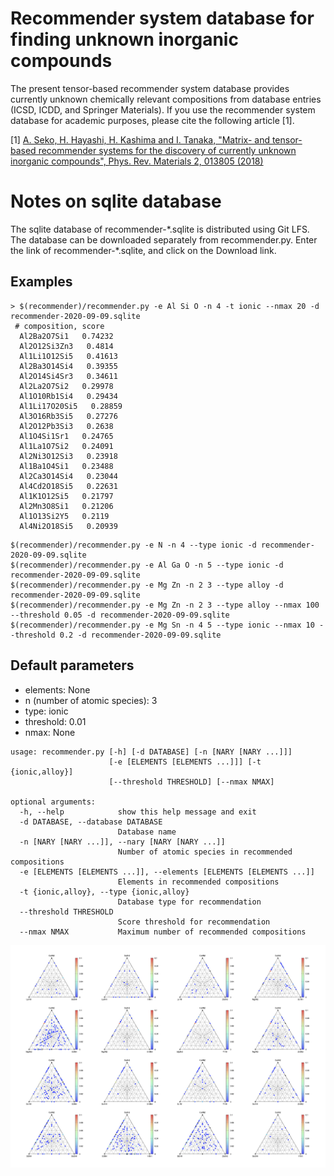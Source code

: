 # Recommender system database for finding unknown inorganic compounds

The present tensor-based recommender system database provides currently unknown chemically relevant compositions from database entries (ICSD, ICDD, and Springer Materials). 
If you use the recommender system database for academic purposes, please cite the following article [1].

[1] [A. Seko, H. Hayashi, H. Kashima and I. Tanaka, "Matrix- and tensor-based recommender systems for the discovery of currently unknown inorganic compounds", Phys. Rev. Materials 2, 013805 (2018)](https://journals.aps.org/prmaterials/abstract/10.1103/PhysRevMaterials.2.013805) 

# Notes on sqlite database
The sqlite database of recommender-\*.sqlite is distributed using Git LFS. 
The database can be downloaded separately from recommender.py. 
Enter the link of recommender-\*.sqlite, and click on the Download link.

## Examples
```
> $(recommender)/recommender.py -e Al Si O -n 4 -t ionic --nmax 20 -d recommender-2020-09-09.sqlite
 # composition, score
  Al2Ba2O7Si1   0.74232
  Al2O12Si3Zn3   0.4814
  Al1Li1O12Si5   0.41613
  Al2Ba3O14Si4   0.39355
  Al2O14Si4Sr3   0.34611
  Al2La2O7Si2   0.29978
  Al1O10Rb1Si4   0.29434
  Al1Li17O20Si5   0.28859
  Al3O16Rb3Si5   0.27276
  Al2O12Pb3Si3   0.2638
  Al1O4Si1Sr1   0.24765
  Al1La1O7Si2   0.24091
  Al2Ni3O12Si3   0.23918
  Al1Ba1O4Si1   0.23488
  Al2Ca3O14Si4   0.23044
  Al4Cd2O18Si5   0.22631
  Al1K1O12Si5   0.21797
  Al2Mn3O8Si1   0.21206
  Al1O13Si2Y5   0.2119
  Al4Ni2O18Si5   0.20939
```

```
$(recommender)/recommender.py -e N -n 4 --type ionic -d recommender-2020-09-09.sqlite
$(recommender)/recommender.py -e Al Ga O -n 5 --type ionic -d recommender-2020-09-09.sqlite
$(recommender)/recommender.py -e Mg Zn -n 2 3 --type alloy -d recommender-2020-09-09.sqlite
$(recommender)/recommender.py -e Mg Zn -n 2 3 --type alloy --nmax 100 --threshold 0.05 -d recommender-2020-09-09.sqlite
$(recommender)/recommender.py -e Mg Sn -n 4 5 --type ionic --nmax 10 --threshold 0.2 -d recommender-2020-09-09.sqlite
```
## Default parameters
- elements: None
- n (number of atomic species): 3
- type: ionic
- threshold: 0.01
- nmax: None

```
usage: recommender.py [-h] [-d DATABASE] [-n [NARY [NARY ...]]]
                      [-e [ELEMENTS [ELEMENTS ...]]] [-t {ionic,alloy}]
                      [--threshold THRESHOLD] [--nmax NMAX]

optional arguments:
  -h, --help            show this help message and exit
  -d DATABASE, --database DATABASE
                        Database name
  -n [NARY [NARY ...]], --nary [NARY [NARY ...]]
                        Number of atomic species in recommended compositions
  -e [ELEMENTS [ELEMENTS ...]], --elements [ELEMENTS [ELEMENTS ...]]
                        Elements in recommended compositions
  -t {ionic,alloy}, --type {ionic,alloy}
                        Database type for recommendation
  --threshold THRESHOLD
                        Score threshold for recommendation
  --nmax NMAX           Maximum number of recommended compositions
```

![image](ps3nitrides-map1.png)
